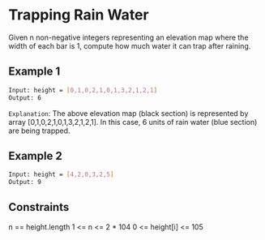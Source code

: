# Trapping Rain Water

Given n non-negative integers representing an elevation map where the width of each bar is 1, compute how much water it can trap after raining.

## Example 1

```bash
Input: height = [0,1,0,2,1,0,1,3,2,1,2,1]
Output: 6
```

`Explanation`: The above elevation map (black section) is represented by array [0,1,0,2,1,0,1,3,2,1,2,1]. In this case, 6 units of rain water (blue section) are being trapped.

## Example 2

```bash
Input: height = [4,2,0,3,2,5]
Output: 9
```

## Constraints

n == height.length
1 <= n <= 2 * 104
0 <= height[i] <= 105
